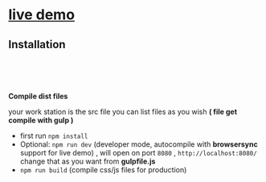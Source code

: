 # [live demo](https://moesaid.github.io/cleopatra/)

## Installation

<br>
<br>
<br>

**Compile dist files**

your work station is the src file
you can list files as you wish **( file get compile with gulp )**

- first run `npm install`
- Optional: `npm run dev` (developer mode, autocompile with **browsersync** support for live demo) , will open on port `8080` , `http://localhost:8080/` change that as you want from **gulpfile.js**
- `npm run build` (compile css/js files for production)

<br>
<br>
